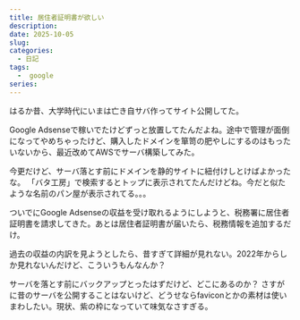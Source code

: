 ```yaml
---
title: 居住者証明書が欲しい
description:
date: 2025-10-05
slug:
categories:
  - 日記
tags:
  -  google
series:
---
```


はるか昔、大学時代にいまは亡き自サバ作ってサイト公開してた。

Google Adsenseで稼いでたけどずっと放置してたんだよね。途中で管理が面倒になってやめちゃったけど、購入したドメインを箪笥の肥やしにするのはもったいないから、最近改めてAWSでサーバ構築してみた。

今更だけど、サーバ落とす前にドメインを静的サイトに紐付けしとけばよかったな。
「バタ工房」で検索するとトップに表示されてたんだけどね。今だと似たような名前のパン屋が表示されてる。。。

ついでにGoogle Adsenseの収益を受け取れるようにしようと、税務署に居住者証明書を請求してきた。あとは居住者証明書が届いたら、税務情報を追加するだけ。

過去の収益の内訳を見ようとしたら、昔すぎて詳細が見れない。2022年からしか見れないんだけど、こういうもんなんか？

サーバを落とす前にバックアップとったはずだけど、どこにあるのか？
さすがに昔のサーバを公開することはないけど、どうせならfaviconとかの素材は使いまわしたい。現状、紫の枠になっていて味気なさすぎる。
